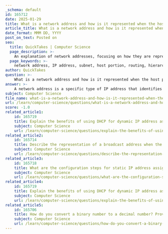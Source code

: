 ```yaml
---
_schema: default
id: 165712
date: 2025-01-29
title: What is a network address and how is it represented when the host portion is all 0s?
article_title: What is a network address and how is it represented when the host portion is all 0s?
date_format: MMM DD, YYYY
post_on_text: Posted on
seo:
  title: QuickTakes | Computer Science
  page_description: >-
    An explanation of network addresses, focusing on how they are represented when the host portion is all zeros, including examples and binary operations.
  page_keywords: >-
    network address, IP address, subnet, host portion, routing, hierarchical organization, IPv4, subnet mask, binary representation, bitwise AND operation
author: QuickTakes
question: >-
    What is a network address and how is it represented when the host portion is all 0s?
answer: >-
    A network address is a specific type of IP address that identifies a network segment within a larger network. It is used to route traffic to the correct subnet and is essential for the organization of IP addresses in a hierarchical manner. The network address is derived from an IP address by setting all bits in the host portion to 0.\n\nWhen the host portion of an IPv4 address is all 0s, it represents the network address itself. For example, if we have an IP address of 192.168.1.10 with a subnet mask of 255.255.255.0 (or /24), the network address would be 192.168.1.0. This is because the last octet (the host portion) is set to 0, indicating that we are referring to the entire network rather than a specific host within that network.\n\nIn binary terms, if we take the IP address 192.168.1.10, it is represented as:\n\n```\n11000000.10101000.00000001.00001010\n```\n\nWith a subnet mask of 255.255.255.0, which in binary is:\n\n```\n11111111.11111111.11111111.00000000\n```\n\nThe network address is obtained by performing a bitwise AND operation between the IP address and the subnet mask:\n\n```\n11000000.10101000.00000001.00000000 (Network Address: 192.168.1.0)\n```\n\nThus, the network address is represented as 192.168.1.0 when the host portion is all 0s. This address is used to identify the entire subnet and is not assigned to any individual device within that subnet.
subject: Computer Science
file_name: what-is-a-network-address-and-how-is-it-represented-when-the-host-portion-is-all-0s.md
url: /learn/computer-science/questions/what-is-a-network-address-and-how-is-it-represented-when-the-host-portion-is-all-0s
score: -1.0
related_article1:
    id: 165719
    title: Explain the benefits of using DHCP for dynamic IP address assignment.
    subject: Computer Science
    url: /learn/computer-science/questions/explain-the-benefits-of-using-dhcp-for-dynamic-ip-address-assignment
related_article2:
    id: 165714
    title: Describe the representation of a broadcast address when the host portion is all 1s.
    subject: Computer Science
    url: /learn/computer-science/questions/describe-the-representation-of-a-broadcast-address-when-the-host-portion-is-all-1s
related_article3:
    id: 165718
    title: What are the configuration steps for static IP address assignment?
    subject: Computer Science
    url: /learn/computer-science/questions/what-are-the-configuration-steps-for-static-ip-address-assignment
related_article4:
    id: 165719
    title: Explain the benefits of using DHCP for dynamic IP address assignment.
    subject: Computer Science
    url: /learn/computer-science/questions/explain-the-benefits-of-using-dhcp-for-dynamic-ip-address-assignment
related_article5:
    id: 165706
    title: How do you convert a binary number to a decimal number? Provide an example.
    subject: Computer Science
    url: /learn/computer-science/questions/how-do-you-convert-a-binary-number-to-a-decimal-number-provide-an-example
---
```


&nbsp;